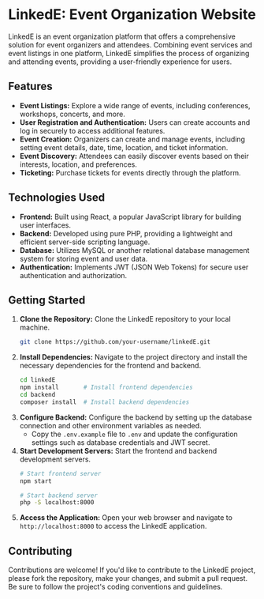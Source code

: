  # LinkedE:  Event Organization Website

LinkedE is an event organization platform that offers a comprehensive solution for event organizers and attendees. Combining event services and event listings in one platform, LinkedE simplifies the process of organizing and attending events, providing a user-friendly experience for users.

## Features

- **Event Listings:** Explore a wide range of events, including conferences, workshops, concerts, and more.
- **User Registration and Authentication:** Users can create accounts and log in securely to access additional features.
- **Event Creation:** Organizers can create and manage events, including setting event details, date, time, location, and ticket information.
- **Event Discovery:** Attendees can easily discover events based on their interests, location, and preferences.
- **Ticketing:** Purchase tickets for events directly through the platform.
 
## Technologies Used

- **Frontend:** Built using React, a popular JavaScript library for building user interfaces.
- **Backend:** Developed using pure PHP, providing a lightweight and efficient server-side scripting language.
- **Database:** Utilizes MySQL or another relational database management system for storing event and user data.
- **Authentication:** Implements JWT (JSON Web Tokens) for secure user authentication and authorization.

## Getting Started

1. **Clone the Repository:** Clone the LinkedE repository to your local machine.
   ```bash
   git clone https://github.com/your-username/linkedE.git
   ```
2. **Install Dependencies:** Navigate to the project directory and install the necessary dependencies for the frontend and backend.
   ```bash
   cd linkedE
   npm install       # Install frontend dependencies
   cd backend
   composer install  # Install backend dependencies
   ```
3. **Configure Backend:** Configure the backend by setting up the database connection and other environment variables as needed.
   - Copy the `.env.example` file to `.env` and update the configuration settings such as database credentials and JWT secret.
4. **Start Development Servers:** Start the frontend and backend development servers.
   ```bash
   # Start frontend server
   npm start

   # Start backend server
   php -S localhost:8000
   ```
5. **Access the Application:** Open your web browser and navigate to `http://localhost:8000` to access the LinkedE application.

## Contributing

Contributions are welcome! If you'd like to contribute to the LinkedE project, please fork the repository, make your changes, and submit a pull request. Be sure to follow the project's coding conventions and guidelines.

 
